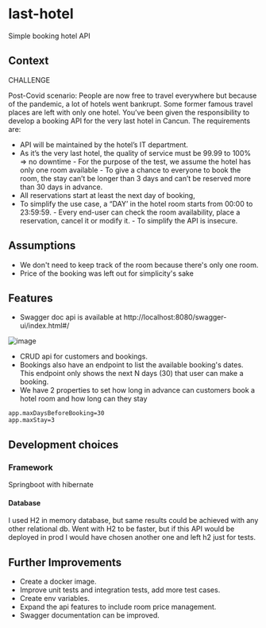 # last-hotel
Simple booking hotel API

## Context
CHALLENGE 

Post-Covid scenario: 
People are now free to travel everywhere but because of the pandemic, a lot of hotels went  bankrupt. Some former famous travel places are left with only one hotel. You’ve been given the responsibility to develop a booking API for the very last hotel in Cancun. 
The requirements are: 
- API will be maintained by the hotel’s IT department. 
- As it’s the very last hotel, the quality of service must be 99.99 to 100% => no downtime - For the purpose of the test, we assume the hotel has only one room available - To give a chance to everyone to book the room, the stay can’t be longer than 3 days and  can’t be reserved more than 30 days in advance.  
- All reservations start at least the next day of booking, 
- To simplify the use case, a “DAY’ in the hotel room starts from 00:00 to 23:59:59. - Every end-user can check the room availability, place a reservation, cancel it or modify it. - To simplify the API is insecure. 


## Assumptions
- We don't need to keep track of the room because there's only one room.
- Price of the booking was left out for simplicity's sake

## Features
- Swagger doc api is available at http://localhost:8080/swagger-ui/index.html#/

![image](https://user-images.githubusercontent.com/5640204/170620298-74118e63-18df-4576-9d3f-354fe4874389.png)

- CRUD api for customers and bookings.
- Bookings also have an endpoint to list the available booking's dates. This endpoint only shows the next N days (30) that user can make a booking.
- We have 2 properties to set how long in advance can customers book a hotel room and how long can they stay 
```
app.maxDaysBeforeBooking=30
app.maxStay=3
```
## Development choices

### Framework
Springboot with hibernate

#### Database
I used H2 in memory database, but same results could be achieved with any other relational db.
Went with H2 to be faster, but if this API would be deployed in prod I would have chosen another one and left h2 just for tests.

## Further Improvements

- Create a docker image.
- Improve unit tests and integration tests, add more test cases.
- Create env variables.
- Expand the api features to include room price management.
- Swagger documentation can be improved.



